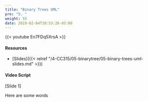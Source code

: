 ```yaml
---
title: "Binary Trees UML"
pre: "5. "
weight: 55
date: 2019-02-04T10:53:26-05:00
---
```


{{< youtube En7FDq5XrsA >}}

#### Resources
* [Slides]({{< relref "/4-CC315/05-binarytree/05-binary-trees-uml-slides.md" >}})

#### Video Script

[Slide 1]

Here are some words